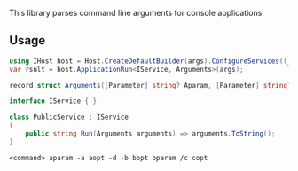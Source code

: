 ﻿This library parses command line arguments for console applications.

## Usage

```cs
using IHost host = Host.CreateDefaultBuilder(args).ConfigureServices((_, services) => services.AddSingleton<IService, Service>()).Build();
var rsult = host.ApplicationRun<IService, Arguments>(args);

record struct Arguments([Parameter] string? Aparam, [Parameter] string? Bparam, string? A, string? B, string? C, bool D, bool E) { }

interface IService { }

class PublicService : IService
{
    public string Run(Arguments arguments) => arguments.ToString();
}
```
```
<command> aparam -a aopt -d -b bopt bparam /c copt
```